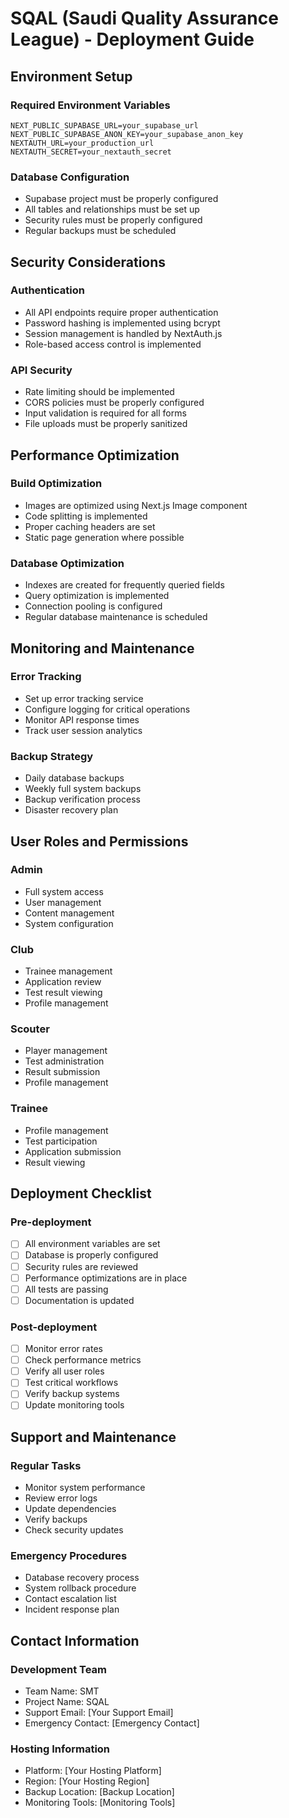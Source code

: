 # SQAL (Saudi Quality Assurance League) - Deployment Guide

## Environment Setup

### Required Environment Variables
```env
NEXT_PUBLIC_SUPABASE_URL=your_supabase_url
NEXT_PUBLIC_SUPABASE_ANON_KEY=your_supabase_anon_key
NEXTAUTH_URL=your_production_url
NEXTAUTH_SECRET=your_nextauth_secret
```

### Database Configuration
- Supabase project must be properly configured
- All tables and relationships must be set up
- Security rules must be properly configured
- Regular backups must be scheduled

## Security Considerations

### Authentication
- All API endpoints require proper authentication
- Password hashing is implemented using bcrypt
- Session management is handled by NextAuth.js
- Role-based access control is implemented

### API Security
- Rate limiting should be implemented
- CORS policies must be properly configured
- Input validation is required for all forms
- File uploads must be properly sanitized

## Performance Optimization

### Build Optimization
- Images are optimized using Next.js Image component
- Code splitting is implemented
- Proper caching headers are set
- Static page generation where possible

### Database Optimization
- Indexes are created for frequently queried fields
- Query optimization is implemented
- Connection pooling is configured
- Regular database maintenance is scheduled

## Monitoring and Maintenance

### Error Tracking
- Set up error tracking service
- Configure logging for critical operations
- Monitor API response times
- Track user session analytics

### Backup Strategy
- Daily database backups
- Weekly full system backups
- Backup verification process
- Disaster recovery plan

## User Roles and Permissions

### Admin
- Full system access
- User management
- Content management
- System configuration

### Club
- Trainee management
- Application review
- Test result viewing
- Profile management

### Scouter
- Player management
- Test administration
- Result submission
- Profile management

### Trainee
- Profile management
- Test participation
- Application submission
- Result viewing

## Deployment Checklist

### Pre-deployment
- [ ] All environment variables are set
- [ ] Database is properly configured
- [ ] Security rules are reviewed
- [ ] Performance optimizations are in place
- [ ] All tests are passing
- [ ] Documentation is updated

### Post-deployment
- [ ] Monitor error rates
- [ ] Check performance metrics
- [ ] Verify all user roles
- [ ] Test critical workflows
- [ ] Verify backup systems
- [ ] Update monitoring tools

## Support and Maintenance

### Regular Tasks
- Monitor system performance
- Review error logs
- Update dependencies
- Verify backups
- Check security updates

### Emergency Procedures
- Database recovery process
- System rollback procedure
- Contact escalation list
- Incident response plan

## Contact Information

### Development Team
- Team Name: SMT
- Project Name: SQAL
- Support Email: [Your Support Email]
- Emergency Contact: [Emergency Contact]

### Hosting Information
- Platform: [Your Hosting Platform]
- Region: [Your Hosting Region]
- Backup Location: [Backup Location]
- Monitoring Tools: [Monitoring Tools] 